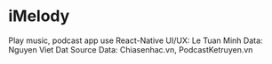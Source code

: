 # iMelody
Play music, podcast app use React-Native
UI/UX: Le Tuan Minh
Data: Nguyen Viet Dat
Source Data: Chiasenhac.vn, PodcastKetruyen.vn
